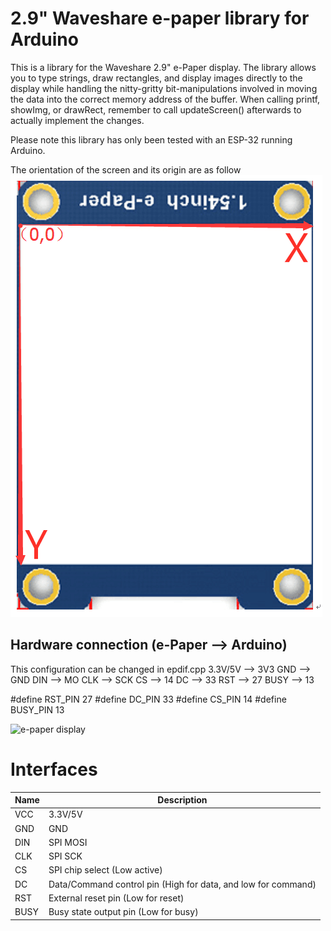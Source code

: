 # 2.9" Waveshare e-paper library for Arduino
This is a library for the Waveshare 2.9" e-Paper display. The library allows you to type strings, draw rectangles, and display images directly to the display while handling the nitty-gritty bit-manipulations involved in moving the data into the correct memory address of the buffer. 
When calling printf, showImg, or drawRect, remember to call updateScreen() afterwards to actually implement the changes. 

Please note this library has only been tested with an ESP-32 running Arduino.

The orientation of the screen and its origin are as follow
![e-paper display](img/screenOrientation.png)

## Hardware connection (e-Paper --> Arduino)
This configuration can be changed in epdif.cpp
    3.3V/5V --> 3V3
    GND     --> GND
    DIN     --> MO
    CLK     --> SCK
    CS      --> 14
    DC      --> 33
    RST     --> 27
    BUSY    --> 13

#define RST_PIN         27
#define DC_PIN          33
#define CS_PIN          14
#define BUSY_PIN        13

![e-paper display](http://www.waveshare.com/img/devkit/general/e-Paper-Modules-CMP.jpg)
# Interfaces
| Name | Description                                                   |
|------|---------------------------------------------------------------|
| VCC  | 3.3V/5V                                                       |
| GND  | GND                                                           |
| DIN  | SPI MOSI                                                      |
| CLK  | SPI SCK                                                       |
| CS   | SPI chip select (Low active)                                  |
| DC   | Data/Command control pin (High for data, and low for command) |
| RST  | External reset pin (Low for reset)                            |
| BUSY | Busy state output pin (Low for busy)                          |




